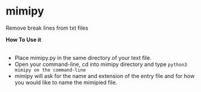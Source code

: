 # mimipy
Remove break lines from txt files

<b>How To Use it</b><br><br>
<ul>
<li>Place mimipy.py in the same directory of your text file.</li>
<li>Open your command-line, cd into mimipy directory and type <code>python3 mimipy on the command-line</code>
<li>mimipy will ask for the name and extension of the entry file and for how you would like to name the mimipied file.
</ul>
